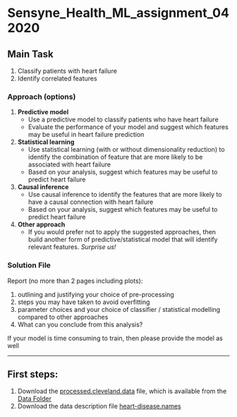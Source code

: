 # Sensyne_Health_ML_assignment_042020

## Main Task
1. Classify patients with heart failure
2. Identify correlated features

### Approach (options)
1. **Predictive model**
    - Use a predictive model to classify patients who have heart failure 
    - Evaluate the performance of your model and suggest which features may be useful in heart failure prediction
2. **Statistical learning** 
    - Use statistical learning (with or without dimensionality reduction) to identify the combination of feature that 
    are more likely to be associated with heart failure
    - Based on your analysis, suggest which features may be useful to predict heart failure
3. **Causal inference**
    - Use causal inference to identify the features that are more likely to have a causal connection with heart failure
    - Based on your analysis, suggest which features may be useful to predict heart failure
4. **Other approach**
    - If you would prefer not to apply the suggested approaches, then build another form of predictive/statistical 
    model that will identify relevant features. *Surprise us!*

### Solution File
Report (no more than 2 pages including plots):
1. outlining and justifying your choice of pre-processing 
2. steps you may have taken to avoid overfitting
3. parameter choices and your choice of classifier / statistical modelling compared to other approaches 
4. What can you conclude from this analysis?

If your model is time consuming to train, then please provide the model as well

---
## First steps:
1. Download the 
[processed.cleveland.data](https://archive.ics.uci.edu/ml/machine-learning-databases/heart-disease/processed.cleveland.data) 
file, which is available from the [Data Folder](https://archive.ics.uci.edu/ml/datasets/Heart+Disease)
2. Download the data description file 
[heart-disease.names](https://archive.ics.uci.edu/ml/machine-learning-databases/heart-disease/heart-disease.names)